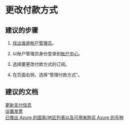 <properties
    pageTitle="更改付款方式"
    description="更改付款方式"
    service="azure-billing"
    resource="billing"
    authors="kasparks"
    displayOrder=""
    selfHelpType="generic"
    supportTopicIds="32454858"
    resourceTags=""
    productPesIds="15659"
    cloudEnvironments="public"
/>


# <a name="change-payment-method"></a>更改付款方式

## <a name="recommended-steps"></a>**建议的步骤**

1. [找出谁是帐户管理员](https://docs.microsoft.com/azure/billing-subscription-transfer#whoisaa)。

2. 以帐户管理员身份登录到[帐户中心](https://account.windowsazure.com/Subscriptions)。

3. 选择要更改付款方式的订阅。

4. 在页面右侧，选择“管理付款方式”。

## <a name="recommended-documents"></a>**建议的文档**

[更新支付信息](https://azure.microsoft.com/documentation/articles/billing-how-to-change-credit-card/)<br>
[设置发票](https://azure.microsoft.com/pricing/invoicing/)<br>
[已推出 Azure 的国家/地区列表以及可用来购买 Azure 的币种](https://azure.microsoft.com/documentation/articles/billing-countries-and-currencies/)<br>


<!--HONumber=Dec16_HO4-->


